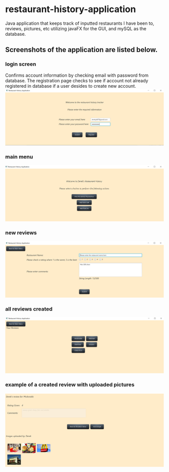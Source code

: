 # restaurant-history-application
Java application that keeps track of inputted restaurants I have been to, reviews, pictures, etc utilizing javaFX for the GUI, and mySQL as the database. 

## Screenshots of the application are listed below.

### login screen 
Confirms account information by checking email with password from database. The registration page checks to see if account not already registered in database if a user desides to create new account.
![Image of Sorting Animation](https://github.com/derekyee97/restaurant-history/blob/master/login_restaurant.PNG)

### main menu

![Image of Sorting Animation](https://github.com/derekyee97/restaurant-history/blob/master/main_menu.PNG)

### new reviews
![Image of Sorting Animation](https://github.com/derekyee97/restaurant-history/blob/master/new_review.PNG)

### all reviews created
![Image of Sorting Animation](https://github.com/derekyee97/restaurant-history/blob/master/reviews_created.PNG)

### example of a created review with uploaded pictures 
![Image of Sorting Animation](https://github.com/derekyee97/restaurant-history/blob/master/review_page.PNG)

